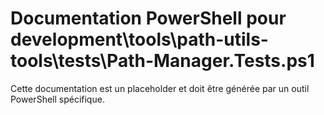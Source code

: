 # Documentation PowerShell pour development\tools\path-utils-tools\tests\Path-Manager.Tests.ps1

Cette documentation est un placeholder et doit être générée par un outil PowerShell spécifique.
